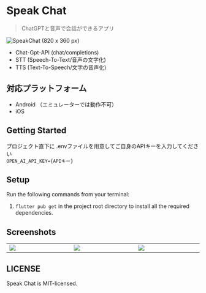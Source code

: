 # Speak Chat

> ChatGPTと音声で会話ができるアプリ<br />

![SpeakChat (820 x 360 px)](https://user-images.githubusercontent.com/89951949/228479921-49b2da3c-92de-45f5-8c0d-abfec65de352.PNG)


- Chat-Gpt-API (chat/completions)
- STT (Speech-To-Text/音声の文字化)
- TTS (Text-To-Speech/文字の音声化)

## 対応プラットフォーム
- Android （エミュレーターでは動作不可）
- iOS

## Getting Started

プロジェクト直下に .envファイルを用意してご自身のAPIキーを入力してください<br />
`OPEN_AI_API_KEY={APIキー}`

## Setup

Run the following commands from your terminal:

1) `flutter pub get` in the project root directory to install all the required dependencies.


## Screenshots

<table width="100%">
  <tbody>
    <tr>
        <td width="1%"><img src="https://user-images.githubusercontent.com/89951949/228479921-49b2da3c-92de-45f5-8c0d-abfec65de352.PNG"/></td>
        <td width="1%"><img src="https://user-images.githubusercontent.com/89951949/228479553-a5680a48-077b-4be2-96e2-e7b589ddbab7.PNG"/></td>
        <td width="1%"><img src="https://user-images.githubusercontent.com/89951949/228480004-eb2df0c1-927d-4173-ab98-244110080b5b.PNG"/></td>
    </tr>
  </tbody>
</table>


## LICENSE
Speak Chat is MIT-licensed.
